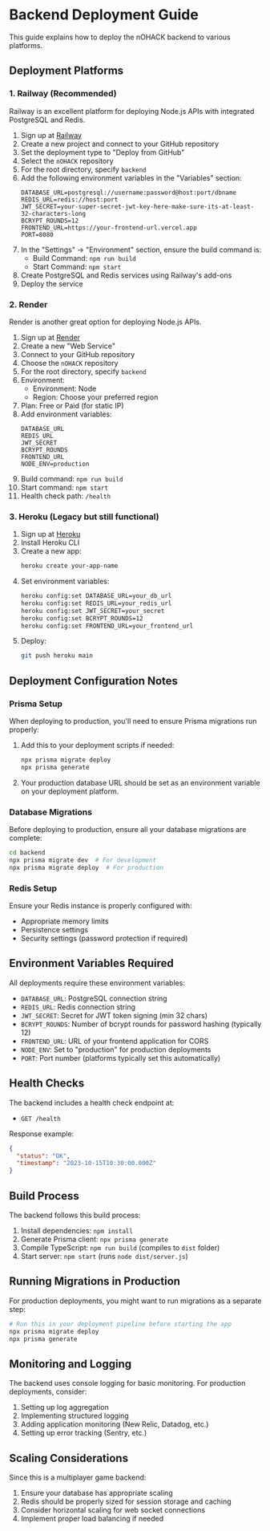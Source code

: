 # Backend Deployment Guide

This guide explains how to deploy the nOHACK backend to various platforms.

## Deployment Platforms

### 1. Railway (Recommended)

Railway is an excellent platform for deploying Node.js APIs with integrated PostgreSQL and Redis.

1. Sign up at [Railway](https://railway.app)
2. Create a new project and connect to your GitHub repository
3. Set the deployment type to "Deploy from GitHub"
4. Select the `nOHACK` repository
5. For the root directory, specify `backend`
6. Add the following environment variables in the "Variables" section:
   ```
   DATABASE_URL=postgresql://username:password@host:port/dbname
   REDIS_URL=redis://host:port
   JWT_SECRET=your-super-secret-jwt-key-here-make-sure-its-at-least-32-characters-long
   BCRYPT_ROUNDS=12
   FRONTEND_URL=https://your-frontend-url.vercel.app
   PORT=8080
   ```
7. In the "Settings" → "Environment" section, ensure the build command is:
   - Build Command: `npm run build`
   - Start Command: `npm start`
8. Create PostgreSQL and Redis services using Railway's add-ons
9. Deploy the service

### 2. Render

Render is another great option for deploying Node.js APIs.

1. Sign up at [Render](https://render.com)
2. Create a new "Web Service"
3. Connect to your GitHub repository
4. Choose the `nOHACK` repository
5. For the root directory, specify `backend`
6. Environment:
   - Environment: Node
   - Region: Choose your preferred region
7. Plan: Free or Paid (for static IP)
8. Add environment variables:
   ```
   DATABASE_URL
   REDIS_URL
   JWT_SECRET
   BCRYPT_ROUNDS
   FRONTEND_URL
   NODE_ENV=production
   ```
9. Build command: `npm run build`
10. Start command: `npm start`
11. Health check path: `/health`

### 3. Heroku (Legacy but still functional)

1. Sign up at [Heroku](https://heroku.com)
2. Install Heroku CLI
3. Create a new app:
   ```bash
   heroku create your-app-name
   ```
4. Set environment variables:
   ```bash
   heroku config:set DATABASE_URL=your_db_url
   heroku config:set REDIS_URL=your_redis_url
   heroku config:set JWT_SECRET=your_secret
   heroku config:set BCRYPT_ROUNDS=12
   heroku config:set FRONTEND_URL=your_frontend_url
   ```
5. Deploy:
   ```bash
   git push heroku main
   ```

## Deployment Configuration Notes

### Prisma Setup
When deploying to production, you'll need to ensure Prisma migrations run properly:

1. Add this to your deployment scripts if needed:
   ```bash
   npx prisma migrate deploy
   npx prisma generate
   ```

2. Your production database URL should be set as an environment variable on your deployment platform.

### Database Migrations
Before deploying to production, ensure all your database migrations are complete:

```bash
cd backend
npx prisma migrate dev  # For development
npx prisma migrate deploy  # For production
```

### Redis Setup
Ensure your Redis instance is properly configured with:
- Appropriate memory limits
- Persistence settings
- Security settings (password protection if required)

## Environment Variables Required

All deployments require these environment variables:

- `DATABASE_URL`: PostgreSQL connection string
- `REDIS_URL`: Redis connection string
- `JWT_SECRET`: Secret for JWT token signing (min 32 chars)
- `BCRYPT_ROUNDS`: Number of bcrypt rounds for password hashing (typically 12)
- `FRONTEND_URL`: URL of your frontend application for CORS
- `NODE_ENV`: Set to "production" for production deployments
- `PORT`: Port number (platforms typically set this automatically)

## Health Checks

The backend includes a health check endpoint at:
- `GET /health`

Response example:
```json
{
  "status": "OK",
  "timestamp": "2023-10-15T10:30:00.000Z"
}
```

## Build Process

The backend follows this build process:

1. Install dependencies: `npm install`
2. Generate Prisma client: `npx prisma generate`
3. Compile TypeScript: `npm run build` (compiles to `dist` folder)
4. Start server: `npm start` (runs `node dist/server.js`)

## Running Migrations in Production

For production deployments, you might want to run migrations as a separate step:

```bash
# Run this in your deployment pipeline before starting the app
npx prisma migrate deploy
npx prisma generate
```

## Monitoring and Logging

The backend uses console logging for basic monitoring. For production deployments, consider:

1. Setting up log aggregation
2. Implementing structured logging
3. Adding application monitoring (New Relic, Datadog, etc.)
4. Setting up error tracking (Sentry, etc.)

## Scaling Considerations

Since this is a multiplayer game backend:

1. Ensure your database has appropriate scaling
2. Redis should be properly sized for session storage and caching
3. Consider horizontal scaling for web socket connections
4. Implement proper load balancing if needed